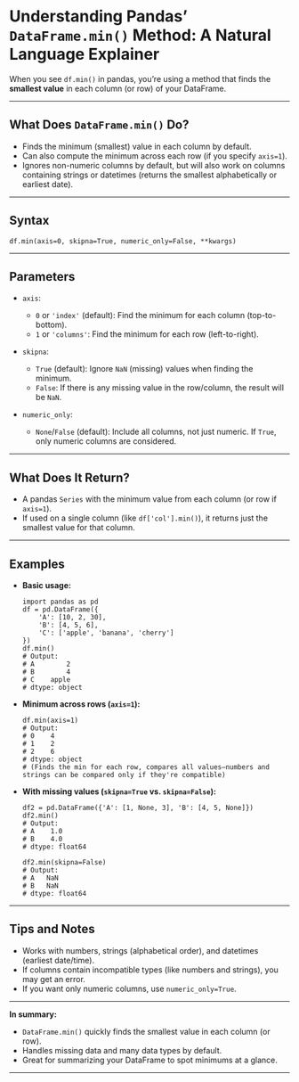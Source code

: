 # Understanding Pandas’ `DataFrame.min()` Method: A Natural Language Explainer

When you see `df.min()` in pandas, you’re using a method that finds the **smallest value** in each column (or row) of your DataFrame.

---

## What Does `DataFrame.min()` Do?

- Finds the minimum (smallest) value in each column by default.
- Can also compute the minimum across each row (if you specify `axis=1`).
- Ignores non-numeric columns by default, but will also work on columns containing strings or datetimes (returns the smallest alphabetically or earliest date).

---

## Syntax

    df.min(axis=0, skipna=True, numeric_only=False, **kwargs)

---

## Parameters

- `axis`:
    - `0` or `'index'` (default): Find the minimum for each column (top-to-bottom).
    - `1` or `'columns'`: Find the minimum for each row (left-to-right).

- `skipna`:
    - `True` (default): Ignore `NaN` (missing) values when finding the minimum.
    - `False`: If there is any missing value in the row/column, the result will be `NaN`.

- `numeric_only`:
    - `None`/`False` (default): Include all columns, not just numeric. If `True`, only numeric columns are considered.

---

## What Does It Return?

- A pandas `Series` with the minimum value from each column (or row if `axis=1`).
- If used on a single column (like `df['col'].min()`), it returns just the smallest value for that column.

---

## Examples

- **Basic usage:**

      import pandas as pd
      df = pd.DataFrame({
          'A': [10, 2, 30],
          'B': [4, 5, 6],
          'C': ['apple', 'banana', 'cherry']
      })
      df.min()
      # Output:
      # A        2
      # B        4
      # C    apple
      # dtype: object

- **Minimum across rows (`axis=1`):**

      df.min(axis=1)
      # Output:
      # 0    4
      # 1    2
      # 2    6
      # dtype: object
      # (Finds the min for each row, compares all values—numbers and strings can be compared only if they're compatible)

- **With missing values (`skipna=True` vs. `skipna=False`):**

      df2 = pd.DataFrame({'A': [1, None, 3], 'B': [4, 5, None]})
      df2.min()
      # Output:
      # A    1.0
      # B    4.0
      # dtype: float64

      df2.min(skipna=False)
      # Output:
      # A   NaN
      # B   NaN
      # dtype: float64

---

## Tips and Notes

- Works with numbers, strings (alphabetical order), and datetimes (earliest date/time).
- If columns contain incompatible types (like numbers and strings), you may get an error.
- If you want only numeric columns, use `numeric_only=True`.

---

**In summary:**
- `DataFrame.min()` quickly finds the smallest value in each column (or row).
- Handles missing data and many data types by default.
- Great for summarizing your DataFrame to spot minimums at a glance.

---
